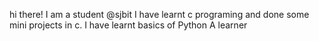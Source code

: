 hi there! I am a student @sjbit
I have learnt c programing and done some mini projects in c.
I have learnt basics of Python
A learner
